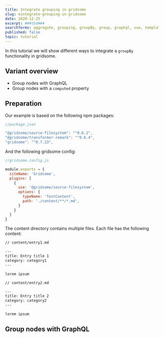 ```yaml
---
title: Integrate grouping in gridsome
slug: eintegrate-grouping-in-gridsome
date: 2020-12-25
excerpt: ###tbd###
searchTerms: aggregate, grouping, groupBy, group, graphql, vue, template, computed
published: false
topic: tutorial
---
```


In this tutorial we will show different ways to integrate a `groupBy` functionality in gridsome.

## Variant overview

* Group nodes with GraphQL
* Group nodes with a `computed` property

## Preparation

Our example is based on the following npm packages:

```js
//package.json

"@gridsome/source-filesystem": "^0.6.2",
"@gridsome/transformer-remark": "^0.6.4",
"gridsome": "^0.7.23",
```

And the following gridsome config:

```js
//gridsome.config.js

module.exports = {
  siteName: 'Gridsome',
  plugins: [
    {
      use: '@gridsome/source-filesystem',
      options: {
        typeName: 'TestContent',
        path: './content/**/*.md',
      }
    }
  ]
}
```

The content directory contains multiple files. Each file has the following content:

```md
// content/entry1.md

---
title: Entry title 1
category: category1
---

lorem ipsum
```


```md
// content/entry2.md

---
title: Entry title 2
category: category2
---

lorem ipsum
```

## Group nodes with GraphQL

